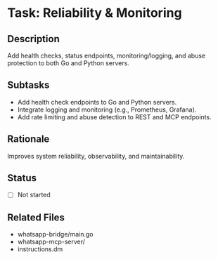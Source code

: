 # Task: Reliability & Monitoring

## Description
Add health checks, status endpoints, monitoring/logging, and abuse protection to both Go and Python servers.

## Subtasks
- Add health check endpoints to Go and Python servers.
- Integrate logging and monitoring (e.g., Prometheus, Grafana).
- Add rate limiting and abuse detection to REST and MCP endpoints.

## Rationale
Improves system reliability, observability, and maintainability.

## Status
- [ ] Not started

## Related Files
- whatsapp-bridge/main.go
- whatsapp-mcp-server/
- instructions.dm 
